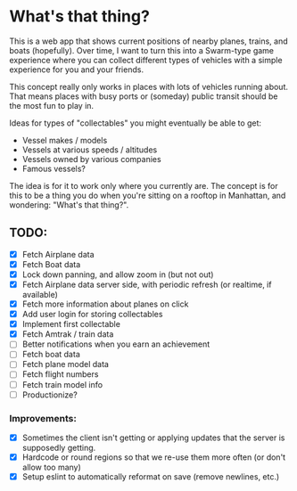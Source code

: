 # What's that thing?

This is a web app that shows current positions of nearby planes, trains, and boats (hopefully).
Over time, I want to turn this into a Swarm-type game experience where you can collect different types of vehicles with a simple experience for you and your friends.

This concept really only works in places with lots of vehicles running about. That means places with busy ports or (someday) public transit should be the most fun to play in.

Ideas for types of "collectables" you might eventually be able to get:

-   Vessel makes / models
-   Vessels at various speeds / altitudes
-   Vessels owned by various companies
-   Famous vessels?

The idea is for it to work only where you currently are.
The concept is for this to be a thing you do when you're sitting on a rooftop in Manhattan, and wondering: "What's that thing?".

## TODO:

-   [x] Fetch Airplane data
-   [x] Fetch Boat data
-   [x] Lock down panning, and allow zoom in (but not out)
-   [x] Fetch Airplane data server side, with periodic refresh (or realtime, if available)
-   [x] Fetch more information about planes on click
-   [x] Add user login for storing collectables
-   [x] Implement first collectable
-   [x] Fetch Amtrak / train data
-   [ ] Better notifications when you earn an achievement
-   [ ] Fetch boat data
-   [ ] Fetch plane model data
-   [ ] Fetch flight numbers
-   [ ] Fetch train model info
-   [ ] Productionize?

### Improvements:

-   [x] Sometimes the client isn't getting or applying updates that the server is supposedly getting.
-   [x] Hardcode or round regions so that we re-use them more often (or don't allow too many)
-   [x] Setup eslint to automatically reformat on save (remove newlines, etc.)

